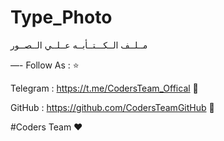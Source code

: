 # Type_Photo
مــلــف الــكـــتــأبــه عــلــي الــصــور

—-
Follow As : ⭐️

Telegram : https://t.me/CodersTeam_Offical 👑

GitHub : https://github.com/CodersTeamGitHub 👑

#Coders Team ❤️
